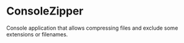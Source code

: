 # ConsoleZipper

Console application that allows compressing files and exclude some extensions or filenames.
